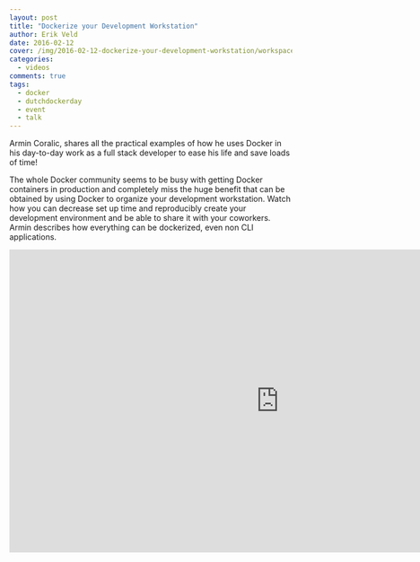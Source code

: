 ```yaml
---
layout: post
title: "Dockerize your Development Workstation"
author: Erik Veld
date: 2016-02-12
cover: /img/2016-02-12-dockerize-your-development-workstation/workspace-video.png
categories:
  - videos
comments: true
tags:
  - docker
  - dutchdockerday
  - event
  - talk
---
```

Armin Coralic, shares all the practical examples of how he uses Docker in his day-to-day work as a full stack developer to ease his life and save loads of time!

The whole Docker community seems to be busy with getting Docker containers in production and completely miss the huge benefit that can be obtained by using Docker to organize your development workstation. Watch how you can decrease set up time and reproducibly create your development environment and be able to share it with your coworkers. Armin describes how everything can be dockerized, even non CLI applications.

<iframe
  width="960"
  height="540"
  src="http://www.youtube.com/embed/WVGRaApIwkU"
  frameborder="0"
  allowfullscreen>
</iframe>
